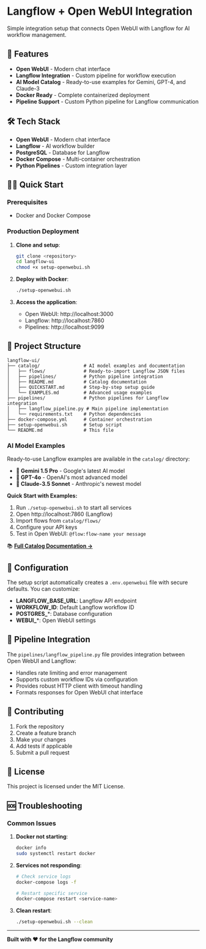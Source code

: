# Langflow + Open WebUI Integration

Simple integration setup that connects Open WebUI with Langflow for AI workflow management.

## 🚀 Features

- **Open WebUI** - Modern chat interface
- **Langflow Integration** - Custom pipeline for workflow execution
- **AI Model Catalog** - Ready-to-use examples for Gemini, GPT-4, and Claude-3
- **Docker Ready** - Complete containerized deployment
- **Pipeline Support** - Custom Python pipeline for Langflow communication

## 🛠 Tech Stack

- **Open WebUI** - Modern chat interface
- **Langflow** - AI workflow builder
- **PostgreSQL** - Database for Langflow
- **Docker Compose** - Multi-container orchestration
- **Python Pipelines** - Custom integration layer

## 🏃‍♂️ Quick Start

### Prerequisites
- Docker and Docker Compose

### Production Deployment

1. **Clone and setup**:
   ```bash
   git clone <repository>
   cd langflow-ui
   chmod +x setup-openwebui.sh
   ```

2. **Deploy with Docker**:
   ```bash
   ./setup-openwebui.sh
   ```

3. **Access the application**:
   - Open WebUI: http://localhost:3000
   - Langflow: http://localhost:7860
   - Pipelines: http://localhost:9099

## 📁 Project Structure

```
langflow-ui/
├── catalog/                # AI model examples and documentation
│   ├── flows/              # Ready-to-import Langflow JSON files
│   ├── pipelines/          # Python pipeline integration
│   ├── README.md           # Catalog documentation
│   ├── QUICKSTART.md       # Step-by-step setup guide
│   └── EXAMPLES.md         # Advanced usage examples
├── pipelines/              # Python pipelines for Langflow integration
│   ├── langflow_pipeline.py # Main pipeline implementation
│   └── requirements.txt    # Python dependencies
├── docker-compose.yml      # Container orchestration
├── setup-openwebui.sh      # Setup script
└── README.md               # This file
```

### AI Model Examples

Ready-to-use Langflow examples are available in the `catalog/` directory:

- **🤖 Gemini 1.5 Pro** - Google's latest AI model
- **🤖 GPT-4o** - OpenAI's most advanced model  
- **🤖 Claude-3.5 Sonnet** - Anthropic's newest model

**Quick Start with Examples:**
1. Run `./setup-openwebui.sh` to start all services
2. Open http://localhost:7860 (Langflow)
3. Import flows from `catalog/flows/`
4. Configure your API keys
5. Test in Open WebUI: `@flow:flow-name your message`

📚 **[Full Catalog Documentation →](catalog/README.md)**

## 🔧 Configuration

The setup script automatically creates a `.env.openwebui` file with secure defaults. You can customize:

- **LANGFLOW_BASE_URL**: Langflow API endpoint
- **WORKFLOW_ID**: Default Langflow workflow ID
- **POSTGRES_***: Database configuration
- **WEBUI_***: Open WebUI settings

## 🔌 Pipeline Integration

The `pipelines/langflow_pipeline.py` file provides integration between Open WebUI and Langflow:

- Handles rate limiting and error management
- Supports custom workflow IDs via configuration
- Provides robust HTTP client with timeout handling
- Formats responses for Open WebUI chat interface

## 🤝 Contributing

1. Fork the repository
2. Create a feature branch
3. Make your changes
4. Add tests if applicable
5. Submit a pull request

## 📝 License

This project is licensed under the MIT License.

## 🆘 Troubleshooting

### Common Issues

1. **Docker not starting**:
   ```bash
   docker info
   sudo systemctl restart docker
   ```

2. **Services not responding**:
   ```bash
   # Check service logs
   docker-compose logs -f
   
   # Restart specific service
   docker-compose restart <service-name>
   ```

3. **Clean restart**:
   ```bash
   ./setup-openwebui.sh --clean
   ```

---

**Built with ❤️ for the Langflow community**
